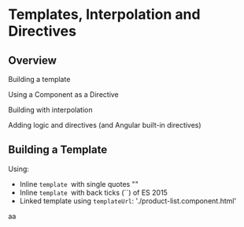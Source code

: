 # Templates, Interpolation and Directives

## Overview

Building a template

Using a Component as a Directive

Building with interpolation

Adding logic and directives \(and Angular built-in directives\)

## Building a Template

Using:

* Inline `template `with single quotes ""
* Inline `template `with back ticks \(\`\`\) of ES 2015
* Linked template using `templateUrl`: './product-list.component.html'

aa

